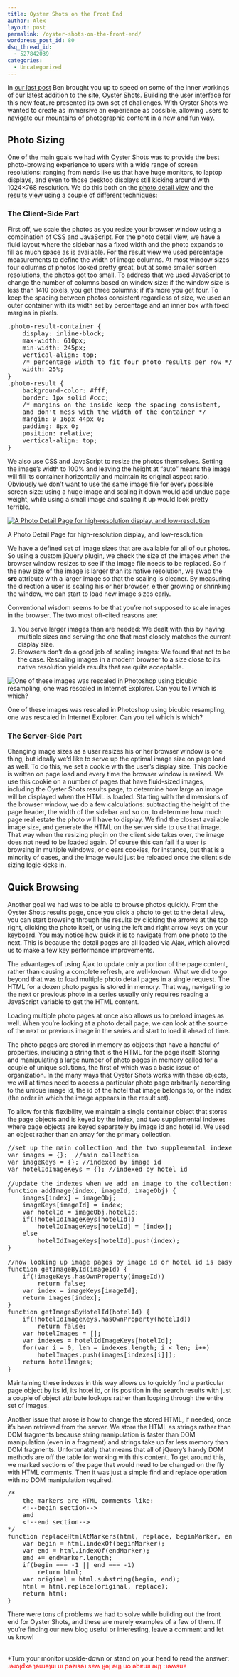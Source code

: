 ```yaml
---
title: Oyster Shots on the Front End
author: Alex
layout: post
permalink: /oyster-shots-on-the-front-end/
wordpress_post_id: 80
dsq_thread_id:
  - 527842039
categories:
  - Uncategorized
---
```

In [our last post][1] Ben brought you up to speed on some of the inner workings of our latest addition to the site, Oyster Shots. Building the user interface for this new feature presented its own set of challenges. With Oyster Shots we wanted to create as immersive an experience as possible, allowing users to navigate our mountains of photographic content in a new and fun way.

## Photo Sizing

One of the main goals we had with Oyster Shots was to provide the best photo-browsing experience to users with a wide range of screen resolutions: ranging from nerds like us that have huge monitors, to laptop displays, and even to those desktop displays still kicking around with 1024&#215;768 resolution. We do this both on the [photo detail view][2] and the [results view][3] using a couple of different techniques:

### The Client-Side Part

First off, we scale the photos as you resize your browser window using a combination of CSS and JavaScript. For the photo detail view, we have a fluid layout where the sidebar has a fixed width and the photo expands to fill as much space as is available. For the result view we used percentage measurements to define the width of image columns. At most window sizes four columns of photos looked pretty great, but at some smaller screen resolutions, the photos got too small. To address that we used JavaScript to change the number of columns based on window size: if the window size is less than 1410 pixels, you get three columns; if it&#8217;s more you get four. To keep the spacing between photos consistent regardless of size, we used an outer container with its width set by percentage and an inner box with fixed margins in pixels.

<pre>.photo-result-container {
    display: inline-block;
    max-width: 610px;
    min-width: 245px;
    vertical-align: top;
    /* percentage width to fit four photo results per row */
    width: 25%;
}
.photo-result {
    background-color: #fff;
    border: 1px solid #ccc;
    /* margins on the inside keep the spacing consistent,
    and don't mess with the width of the container */
    margin: 0 16px 44px 0;
    padding: 8px 0;
    position: relative;
    vertical-align: top;
}</pre>

We also use CSS and JavaScript to resize the photos themselves. Setting the image&#8217;s width to 100% and leaving the height at &#8220;auto&#8221; means the image will fill its container horizontally and maintain its original aspect ratio. Obviously we don&#8217;t want to use the same image file for every possible screen size: using a huge image and scaling it down would add undue page weight, while using a small image and scaling it up would look pretty terrible.

<div id="attachment_122" class="wp-caption aligncenter">
  <a href="http://www.oyster.com/shots/?qa=location%3Ajamaica+beach#image=103161"><img class="size-full wp-image-122" title="pdp-compare" src="http://tech.oyster.com/wp-content/uploads/2011/07/pdp-compare.jpg" alt="A Photo Detail Page for high-resolution display, and low-resolution" /></a> 
  
  <p class="wp-caption-text">
    A Photo Detail Page for high-resolution display, and low-resolution
  </p>
</div>

We have a defined set of image sizes that are available for all of our photos. So using a custom jQuery plugin, we check the size of the images when the browser window resizes to see if the image file needs to be replaced. So if the new size of the image is larger than its native resolution, we swap the **src** attribute with a larger image so that the scaling is cleaner. By measuring the direction a user is scaling his or her browser, either growing or shrinking the window, we can start to load new image sizes early.

Conventional wisdom seems to be that you&#8217;re not supposed to scale images in the browser. The two most oft-cited reasons are:

  1. You serve larger images than are needed: We dealt with this by having multiple sizes and serving the one that most closely matches the current display size.
  2. Browsers don&#8217;t do a good job of scaling images: We found that not to be the case. Rescaling images in a modern browser to a size close to its native resolution yields results that are quite acceptable.

<div id="attachment_99" class="wp-caption aligncenter">
  <img class="size-full wp-image-99" title="Photoshop/Browser Scaling Comparison" src="http://tech.oyster.com/wp-content/uploads/2011/07/size-compare.jpg" alt="One of these images was rescaled in Photoshop using bicubic resampling, one was rescaled in Internet Explorer.  Can you tell which is which?" usemap="#size-compare" /> 
  
  <p class="wp-caption-text">
    One of these images was rescaled in Photoshop using bicubic resampling, one was rescaled in Internet Explorer. Can you tell which is which?
  </p>
</div>

<map name="size-compare">
  <area shape="rect" coords="0, 0, 360, 253" href="http://tech.oyster.com/wp-content/uploads/2011/07/left-big.jpg" target="_blank" />
  
  <area shape="rect" coords="361, 0, 720, 253" href="http://tech.oyster.com/wp-content/uploads/2011/07/right-big.jpg" target="_blank" />
</map>

### The Server-Side Part

Changing image sizes as a user resizes his or her browser window is one thing, but ideally we&#8217;d like to serve up the optimal image size on page load as well. To do this, we set a cookie with the user&#8217;s display size. This cookie is written on page load and every time the browser window is resized. We use this cookie on a number of pages that have fluid-sized images, including the Oyster Shots results page, to determine how large an image will be displayed when the HTML is loaded. Starting with the dimensions of the browser window, we do a few calculations: subtracting the height of the page header, the width of the sidebar and so on, to determine how much page real estate the photo will have to display. We find the closest available image size, and generate the HTML on the server side to use that image. That way when the resizing plugin on the client side takes over, the image does not need to be loaded again. Of course this can fail if a user is browsing in multiple windows, or clears cookies, for instance, but that is a minority of cases, and the image would just be reloaded once the client side sizing logic kicks in.

## Quick Browsing

Another goal we had was to be able to browse photos quickly. From the Oyster Shots results page, once you click a photo to get to the detail view, you can start browsing through the results by clicking the arrows at the top right, clicking the photo itself, or using the left and right arrow keys on your keyboard. You may notice how quick it is to navigate from one photo to the next. This is because the detail pages are all loaded via Ajax, which allowed us to make a few key performance improvements.

The advantages of using Ajax to update only a portion of the page content, rather than causing a complete refresh, are well-known. What we did to go beyond that was to load multiple photo detail pages in a single request. The HTML for a dozen photo pages is stored in memory. That way, navigating to the next or previous photo in a series usually only requires reading a JavaScript variable to get the HTML content.

Loading multiple photo pages at once also allows us to preload images as well. When you&#8217;re looking at a photo detail page, we can look at the source of the next or previous image in the series and start to load it ahead of time.

The photo pages are stored in memory as objects that have a handful of properties, including a string that is the HTML for the page itself. Storing and manipulating a large number of photo pages in memory called for a couple of unique solutions, the first of which was a basic issue of organization. In the many ways that Oyster Shots works with these objects, we will at times need to access a particular photo page arbitrarily according to the unique image id, the id of the hotel that image belongs to, or the index (the order in which the image appears in the result set).

To allow for this flexibility, we maintain a single container object that stores the page objects and is keyed by the index, and two supplemental indexes where page objects are keyed separately by image id and hotel id. We used an object rather than an array for the primary collection.

<pre>//set up the main collection and the two supplemental indexes:
var images = {};  //main collection
var imageKeys = {}; //indexed by image id
var hotelIdImageKeys = {}; //indexed by hotel id

//update the indexes when we add an image to the collection:
function addImage(index, imageId, imageObj) {
    images[index] = imageObj;
    imageKeys[imageId] = index;
    var hotelId = imageObj.hotelId;
    if(!hotelIdImageKeys[hotelId])
        hotelIdImageKeys[hotelId] = [index];
    else
        hotelIdImageKeys[hotelId].push(index);
}

//now looking up image pages by image id or hotel id is easy:
function getImageById(imageId) {
    if(!imageKeys.hasOwnProperty(imageId))
        return false;
    var index = imageKeys[imageId];
    return images[index];
}
function getImagesByHotelId(hotelId) {
    if(!hotelIdImageKeys.hasOwnProperty(hotelId))
        return false;
    var hotelImages = [];
    var indexes = hotelIdImageKeys[hotelId];
    for(var i = 0, len = indexes.length; i &lt; len; i++)
        hotelImages.push(images[indexes[i]]);
    return hotelImages;
}</pre>

Maintaining these indexes in this way allows us to quickly find a particular page object by its id, its hotel id, or its position in the search results with just a couple of object attribute lookups rather than looping through the entire set of images.

Another issue that arose is how to change the stored HTML, if needed, once it&#8217;s been retrieved from the server. We store the HTML as strings rather than DOM fragments because string manipulation is faster than DOM manipulation (even in a fragment) and strings take up far less memory than DOM fragments. Unfortunately that means that all of jQuery&#8217;s handy DOM methods are off the table for working with this content. To get around this, we marked sections of the page that would need to be changed on the fly with HTML comments. Then it was just a simple find and replace operation with no DOM manipulation required.

<pre>/*
    the markers are HTML comments like:
    &lt;!--begin section--&gt;
    and
    &lt;!--end section--&gt;
*/
function replaceHtmlAtMarkers(html, replace, beginMarker, endMarker) {
    var begin = html.indexOf(beginMarker);
    var end = html.indexOf(endMarker);
    end += endMarker.length;
    if(begin === -1 || end === -1)
        return html;
    var original = html.substring(begin, end);
    html = html.replace(original, replace);
    return html;
}</pre>

There were tons of problems we had to solve while building out the front end for Oyster Shots, and these are merely examples of a few of them. If you&#8217;re finding our new blog useful or interesting, leave a comment and let us know!

<a name="answer"></a>  
*Turn your monitor upside-down or stand on your head to read the answer:  
<span style="color: #ff0000;">ɹǝɹoןdxǝ ʇǝuɹǝʇuı uı pǝzısǝɹ sɐʍ ʇɟǝן ǝɥʇ uo ǝbɐɯı ǝɥʇ :ɹǝʍsuɐ</span>

 [1]: http://tech.oyster.com/how-our-photo-search-engine-really-works/
 [2]: http://www.oyster.com/shots/?qa=infinity-pool&sort=Sd#image=416766 "Oyster Shots Photo Detail View"
 [3]: http://www.oyster.com/shots/?qa=infinity-pool&sort=Sd#q=Infinity+Pool "Oyster Shots Results Page"